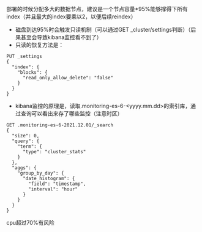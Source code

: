 部署的时候分配多大的数据节点，建议是一个节点容量*95%能够撑得下所有index（并且最大的index要乘以2，以便后续reindex）
- 磁盘到达95%时会触发只读机制（可以通过GET _cluster/settings判断）（后果甚至会导致kibana监控看不到了）
- 只读的恢复方法是：

```
PUT _settings
{
  "index": {
    "blocks": {
      "read_only_allow_delete": "false"
    }
  }
}
```

- kibana监控的原理是，读取.monitoring-es-6-<yyyy.mm.dd>的索引库，通过查询可以看出来存了哪些监控（注意时区）
```
GET .monitoring-es-6-2021.12.01/_search
{
  "size": 0,
  "query": {
    "term": {
      "type": "cluster_stats"
    }
  },
  "aggs": {
    "group_by_day": {
      "date_histogram": {
        "field": "timestamp",
        "interval": "hour"
      }
    }
  }
}
```

cpu超过70%有风险
